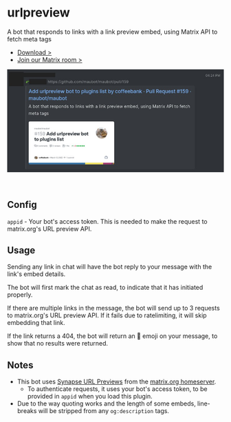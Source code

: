 # urlpreview

A bot that responds to links with a link preview embed, using Matrix API to fetch meta tags

- [Download >](releases)
- [Join our Matrix room >](../../../#readme)

![preview.jpg](preview.jpg)

<br>


## Config

`appid` - Your bot's access token. This is needed to make the request to matrix.org's URL preview API.


## Usage

Sending any link in chat will have the bot reply to your message with the link's embed details.

The bot will first mark the chat as read, to indicate that it has initiated properly.

If there are multiple links in the message, the bot will send up to 3 requests to matrix.org's URL preview API. If it fails due to ratelimiting, it will skip embedding that link.

If the link returns a 404, the bot will return an 💨 emoji on your message, to show that no results were returned.


## Notes

- This bot uses [Synapse URL Previews](https://matrix-org.github.io/synapse/latest/development/url_previews.html) from the [matrix.org homeserver](https://app.element.io).
  - To authenticate requests, it uses your bot's access token, to be provided in `appid` when you load this plugin.
- Due to the way quoting works and the length of some embeds, line-breaks will be stripped from any `og:description` tags.
